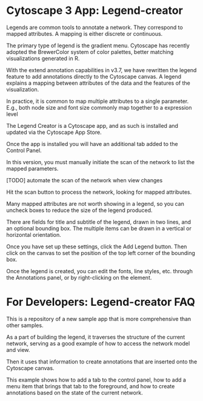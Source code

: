 
Cytoscape 3 App: Legend-creator 
================================================

Legends are common tools to annotate a network.  They correspond to mapped attributes.  A mapping is either discrete or continuous.

The primary type of legend is the gradient menu.  Cytoscape has recently adopted the BrewerColor system of color palettes, better matching visualizations generated in R.  

With the extend annotation capabilities in v3.7, we have rewritten the legend feature to add annotations directly to the Cytoscape canvas.  A legend explains a mapping between attributes of the data and the features of the visualization.

In practice, it is common to map multiple attributes to a single parameter.  E.g., both node size and font size commonly map together to a expression level

The Legend Creator is a Cytoscape app, and as such is installed and updated via the Cytoscape App Store.

Once the app is installed you will have an additional tab added to the Control Panel.

In this version, you must manually initiate the scan of the network to list the mapped parameters.

[TODO] automate the scan of the network when view changes

Hit the scan button to process the network, looking for mapped attributes.

Many mapped attributes are not worth showing in a legend, so you can uncheck boxes to reduce the size of the legend produced.

There are fields for title and subtitle of the legend, drawn in two lines, and an optional bounding box.  The multiple items can be drawn in a vertical or horizontal orientation.

Once you have set up these settings, click the Add Legend button.  Then click on the canvas to set the position of the top left corner of the bounding box.

Once the legend is created, you can edit the fonts, line styles, etc. through the Annotations panel, or by right-clicking on the element. 


For Developers: Legend-creator FAQ
================================================
This is a repository of a new sample app that is more comprehensive than other samples. 

As a part of building the legend, it traverses the structure of the current network, serving as a good example of how to access the network model and view.

Then it uses that information to create annotations that are inserted onto the Cytoscape canvas.

This example shows how to add a tab to the control panel, how to add a menu item that brings that tab to the foreground, and how to create annotations based on the state of the current network.

